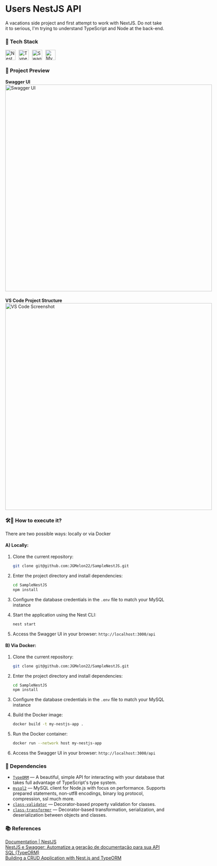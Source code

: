# Users NestJS API
A vacations side project and first attempt to work with NextJS.
Do not take it to serious, I'm trying to understand TypeScript and Node at the back-end.

### 🧰 Tech Stack

<div style="display: flex; gap: 10px;">
    <img height="32" width="32" src="https://cdn.simpleicons.org/nestjs" alt="NestJS" title="NestJS" />
    <img height="32" width="32" src="https://cdn.simpleicons.org/typescript" alt="TypeScript" title="TypeScript" />
    <img height="32" width="32" src="https://cdn.simpleicons.org/swagger" alt="Swagger" title="Swagger" />
    <img height="32" src="https://cdn.simpleicons.org/mysql" alt="MySQL" title="MySQL" />
</div>

### 📸 Project Preview

<div style="display: flex; gap: 20px; flex-wrap: wrap;">
  <div>
    <strong>Swagger UI</strong><br/>
    <img src="https://github.com/user-attachments/assets/d0b46148-b61a-436e-9cef-dbf1c86bf289" alt="Swagger UI" width="650"/>
  </div>
  <div>
    <strong>VS Code Project Structure</strong><br/>
    <img src="https://github.com/user-attachments/assets/4e71e35d-5c04-4a4a-ba30-fda055906595" alt="VS Code Screenshot" width="650"/>
  </div>
</div>

### 🛠️🚀 How to execute it?

There are two possible ways: locally or via Docker

#### A) Locally:
1. Clone the current repository:
   ```bash
   git clone git@github.com:JGMelon22/SampleNestJS.git
   ```

2. Enter the project directory and install dependencies:
   ```bash
   cd SampleNestJS
   npm install
   ```

3. Configure the database credentials in the `.env` file to match your MySQL instance

4. Start the application using the Nest CLI:
   ```bash
   nest start
   ```

5. Access the Swagger UI in your browser: `http://localhost:3000/api`

#### B) Via Docker:
1. Clone the current repository:
   ```bash
   git clone git@github.com:JGMelon22/SampleNestJS.git
   ```

2. Enter the project directory and install dependencies:
   ```bash
   cd SampleNestJS
   npm install
   ```

3. Configure the database credentials in the `.env` file to match your MySQL instance

4. Build the Docker image:
   ```bash
   docker build -t my-nestjs-app .
   ```

5. Run the Docker container:
   ```bash
   docker run --network host my-nestjs-app
   ```

6. Access the Swagger UI in your browser: `http://localhost:3000/api`

### 🧩 Dependencies
- [`TypeORM`](https://typeorm.io/docs/getting-started) — A beautiful, simple API for interacting with your database that takes full advantage of TypeScript's type system.
- [`mysql2`](https://www.npmjs.com/package/mysql2) — MySQL client for Node.js with focus on performance. Supports prepared statements, non-utf8 encodings, binary log protocol, compression, ssl much more.
- [`class-validator`](https://github.com/typestack/class-validator) — Decorator-based property validation for classes.
- [`class-transformer`](https://github.com/typestack/class-transformer) — Decorator-based transformation, serialization, and deserialization between objects and classes.

### 📚 References
[Documentation | NestJS](https://docs.nestjs.com/) \
[NestJS e Swagger: Automatize a geração de documentação para sua API](https://consolelog.com.br/nestjs-swagger-automatizar-geracao-documentacao-api/) \
[SQL (TypeORM)](https://docs.nestjs.com/recipes/sql-typeorm) \
[Building a CRUD Application with Nest.js and TypeORM](https://medium.com/@pawanrijal/building-a-crud-application-with-nest-js-and-typeorm-352a02c46234)
